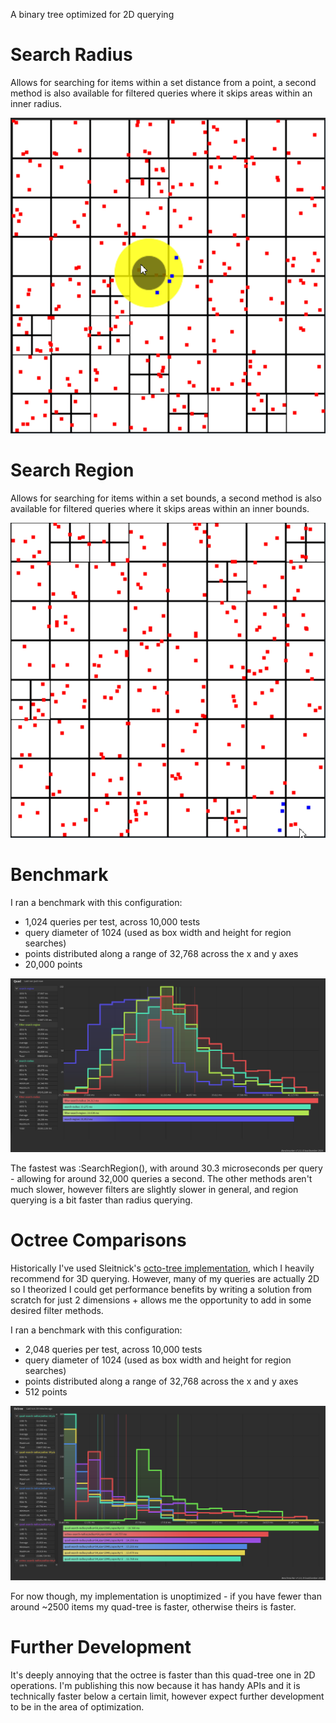 A binary tree optimized for 2D querying


# Search Radius
Allows for searching for items within a set distance from a point, a second method is also available for filtered queries where it skips areas within an inner radius.

<img src="./media/search-radius.gif" alt="search radius">

# Search Region
Allows for searching for items within a set bounds, a second method is also available for filtered queries where it skips areas within an inner bounds.

<img src="./media/search-region.gif" alt="search region">

# Benchmark
I ran a benchmark with this configuration:
- 1,024 queries per test, across 10,000 tests
- query diameter of 1024 (used as box width and height for region searches)
- points distributed along a range of 32,768 across the x and y axes
- 20,000 points

<img src="./media/bench.png" alt="benchmark">

The fastest was :SearchRegion(), with around 30.3 microseconds per query - allowing for around 32,000 queries a second. The other methods aren't much slower, however filters are slightly slower in general, and region querying is a bit faster than radius querying.

# Octree Comparisons
Historically I've used Sleitnick's [octo-tree implementation](https://github.com/Sleitnick/rbxts-octo-tree), which I heavily recommend for 3D querying. However, many of my queries are actually 2D so I theorized I could get performance benefits by writing a solution from scratch for just 2 dimensions + allows me the opportunity to add in some desired filter methods.

I ran a benchmark with this configuration:
- 2,048 queries per test, across 10,000 tests
- query diameter of 1024 (used as box width and height for region searches)
- points distributed along a range of 32,768 across the x and y axes
- 512 points

<img src="./media/octree.png" alt="benchmark">

For now though, my implementation is unoptimized - if you have fewer than around ~2500 items my quad-tree is faster, otherwise theirs is faster.

# Further Development
It's deeply annoying that the octree is faster than this quad-tree one in 2D operations. I'm publishing this now because it has handy APIs and it is technically faster below a certain limit, however expect further development to be in the area of optimization.

